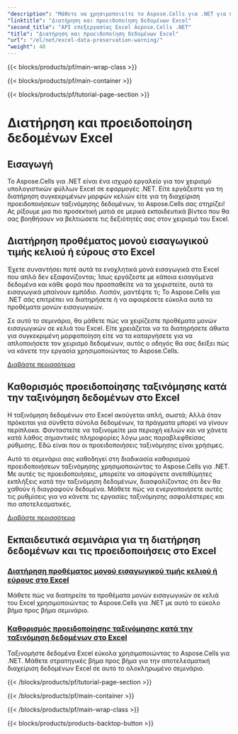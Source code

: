 ```yaml
---
"description": "Μάθετε να χρησιμοποιείτε το Aspose.Cells για .NET για προηγμένες τεχνικές διατήρησης δεδομένων του Excel, όπως η διατήρηση προθεμάτων μονών εισαγωγικών σε κελιά και ο καθορισμός προειδοποιήσεων ταξινόμησης κατά την ταξινόμηση."
"linktitle": "Διατήρηση και προειδοποίηση δεδομένων Excel"
"second_title": "API επεξεργασίας Excel Aspose.Cells .NET"
"title": "Διατήρηση και προειδοποίηση δεδομένων Excel"
"url": "/el/net/excel-data-preservation-warning/"
"weight": 40
---
```


{{< blocks/products/pf/main-wrap-class >}}

{{< blocks/products/pf/main-container >}}

{{< blocks/products/pf/tutorial-page-section >}}

# Διατήρηση και προειδοποίηση δεδομένων Excel

## Εισαγωγή

Το Aspose.Cells για .NET είναι ένα ισχυρό εργαλείο για τον χειρισμό υπολογιστικών φύλλων Excel σε εφαρμογές .NET. Είτε εργάζεστε για τη διατήρηση συγκεκριμένων μορφών κελιών είτε για τη διαχείριση προειδοποιήσεων ταξινόμησης δεδομένων, το Aspose.Cells σας στηρίζει! Ας ρίξουμε μια πιο προσεκτική ματιά σε μερικά εκπαιδευτικά βίντεο που θα σας βοηθήσουν να βελτιώσετε τις δεξιότητές σας στον χειρισμό του Excel.

## Διατήρηση προθέματος μονού εισαγωγικού τιμής κελιού ή εύρους στο Excel

Έχετε συναντήσει ποτέ αυτά τα ενοχλητικά μονά εισαγωγικά στο Excel που απλά δεν εξαφανίζονται; Ίσως εργάζεστε με κάποια εισαγόμενα δεδομένα και κάθε φορά που προσπαθείτε να τα χειριστείτε, αυτά τα εισαγωγικά μπαίνουν εμπόδιο. Λοιπόν, μαντέψτε τι; Το Aspose.Cells για .NET σάς επιτρέπει να διατηρήσετε ή να αφαιρέσετε εύκολα αυτά τα προθέματα μονών εισαγωγικών.

Σε αυτό το σεμινάριο, θα μάθετε πώς να χειρίζεστε προθέματα μονών εισαγωγικών σε κελιά του Excel. Είτε χρειάζεται να τα διατηρήσετε άθικτα για συγκεκριμένη μορφοποίηση είτε να τα καταργήσετε για να απλοποιήσετε τον χειρισμό δεδομένων, αυτός ο οδηγός θα σας δείξει πώς να κάνετε την εργασία χρησιμοποιώντας το Aspose.Cells.

[Διαβάστε περισσότερα](./preserve-single-quote-prefix-of-cell-value-or-range-in-excel/)

## Καθορισμός προειδοποίησης ταξινόμησης κατά την ταξινόμηση δεδομένων στο Excel

Η ταξινόμηση δεδομένων στο Excel ακούγεται απλή, σωστά; Αλλά όταν πρόκειται για σύνθετα σύνολα δεδομένων, τα πράγματα μπορεί να γίνουν περίπλοκα. Φανταστείτε να ταξινομείτε μια περιοχή κελιών και να χάνετε κατά λάθος σημαντικές πληροφορίες λόγω μιας παραβλεφθείσας ρύθμισης. Εδώ είναι που οι προειδοποιήσεις ταξινόμησης είναι χρήσιμες.

Αυτό το σεμινάριο σας καθοδηγεί στη διαδικασία καθορισμού προειδοποιήσεων ταξινόμησης χρησιμοποιώντας το Aspose.Cells για .NET. Με αυτές τις προειδοποιήσεις, μπορείτε να αποφύγετε ανεπιθύμητες εκπλήξεις κατά την ταξινόμηση δεδομένων, διασφαλίζοντας ότι δεν θα χαθούν ή διαγραφούν δεδομένα. Μάθετε πώς να ενεργοποιήσετε αυτές τις ρυθμίσεις για να κάνετε τις εργασίες ταξινόμησης ασφαλέστερες και πιο αποτελεσματικές.

[Διαβάστε περισσότερα](./specify-sort-warning-while-sorting-data-in-excel/)

## Εκπαιδευτικά σεμινάρια για τη διατήρηση δεδομένων και τις προειδοποιήσεις στο Excel
### [Διατήρηση προθέματος μονού εισαγωγικού τιμής κελιού ή εύρους στο Excel](./preserve-single-quote-prefix-of-cell-value-or-range-in-excel/)
Μάθετε πώς να διατηρείτε τα προθέματα μονών εισαγωγικών σε κελιά του Excel χρησιμοποιώντας το Aspose.Cells για .NET με αυτό το εύκολο βήμα προς βήμα σεμινάριο.
### [Καθορισμός προειδοποίησης ταξινόμησης κατά την ταξινόμηση δεδομένων στο Excel](./specify-sort-warning-while-sorting-data-in-excel/)
Ταξινομήστε δεδομένα Excel εύκολα χρησιμοποιώντας το Aspose.Cells για .NET. Μάθετε στρατηγικές βήμα προς βήμα για την αποτελεσματική διαχείριση δεδομένων Excel σε αυτό το ολοκληρωμένο σεμινάριο.

{{< /blocks/products/pf/tutorial-page-section >}}

{{< /blocks/products/pf/main-container >}}

{{< /blocks/products/pf/main-wrap-class >}}

{{< blocks/products/products-backtop-button >}}